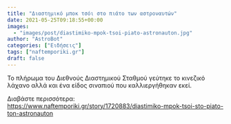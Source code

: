 ```yaml
---
title: "Διαστημικό μποκ τσόι στο πιάτο των αστροναυτών"
date: 2021-05-25T09:18:55+00:00
images:
  - "images/post/diastimiko-mpok-tsoi-piato-astronauton.jpg"
author: "AstroBot"
categories: ["Ειδήσεις"]
tags: ["naftemporiki.gr"]
draft: false
---
```


Το πλήρωμα του Διεθνούς Διαστημικού Σταθμού γεύτηκε το κινεζικό λάχανο αλλά και ένα είδος σιναπιού που καλλιεργήθηκαν εκεί.

Διαβάστε περισσότερα: https://www.naftemporiki.gr/story/1720883/diastimiko-mpok-tsoi-sto-piato-ton-astronauton
